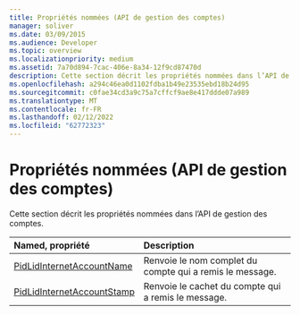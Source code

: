 ```yaml
---
title: Propriétés nommées (API de gestion des comptes)
manager: soliver
ms.date: 03/09/2015
ms.audience: Developer
ms.topic: overview
ms.localizationpriority: medium
ms.assetid: 7a70d894-7cac-406e-8a34-12f9cd87470d
description: Cette section décrit les propriétés nommées dans l’API de gestion des comptes.
ms.openlocfilehash: a294c46ea0d1102fdba1b49e23535ebd18b24d95
ms.sourcegitcommit: c0fae34cd3a9c75a7cffcf9ae8e417ddde07a989
ms.translationtype: MT
ms.contentlocale: fr-FR
ms.lasthandoff: 02/12/2022
ms.locfileid: "62772323"
---
```

# <a name="named-properties-account-management-api"></a>Propriétés nommées (API de gestion des comptes)

Cette section décrit les propriétés nommées dans l’API de gestion des comptes.
  
|**Named, propriété**|**Description**|
|:-----|:-----|
|[PidLidInternetAccountName](pidlidinternetaccountname.md) <br/> |Renvoie le nom complet du compte qui a remis le message. |
|[PidLidInternetAccountStamp](pidlidinternetaccountstamp.md) <br/> |Renvoie le cachet du compte qui a remis le message. |
   

